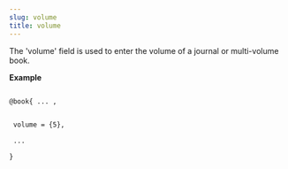 ```yaml
---
slug: volume
title: volume
---
```


The 'volume' field is used to enter the volume of a journal or multi-volume book.


**Example**

```tex

@book{ ... ,


 volume = {5},

 ...

}
```

